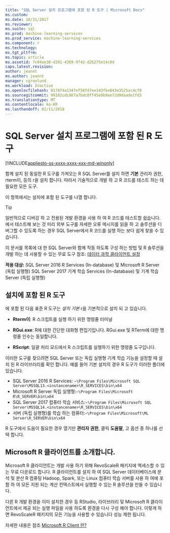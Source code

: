 ```yaml
---
title: "SQL Server 설치 프로그램에 포함 된 R 도구 | Microsoft Docs"
ms.custom: 
ms.date: 10/31/2017
ms.reviewer: 
ms.suite: sql
ms.prod: machine-learning-services
ms.prod_service: machine-learning-services
ms.component: r
ms.technology: 
ms.tgt_pltfrm: 
ms.topic: article
ms.assetid: 7c04ae30-d391-4369-9742-d2b275e14c0d
caps.latest.revision: 
author: jeannt
ms.author: jeannt
manager: cgronlund
ms.workload: Inactive
ms.openlocfilehash: 8178f4a1347ef58fd7ee143fbe843e3525ac4cf0
ms.sourcegitcommit: 99102cdc867a7bdc0ff45e8b9ee72d0daade1fd3
ms.translationtype: MT
ms.contentlocale: ko-KR
ms.lasthandoff: 02/11/2018
---
```

# <a name="r-tools-included-with-sql-server-setup"></a>SQL Server 설치 프로그램에 포함 된 R 도구
[!INCLUDE[appliesto-ss-xxxx-xxxx-xxx-md-winonly](../../includes/appliesto-ss-xxxx-xxxx-xxx-md-winonly.md)]

함께 설치 된 동일한 R 도구를 가져오는 R SQL Server를 설치 하면 **기본** 관리자 권한, rterm이, 등의 r을 설치 합니다. 따라서 기술적으로 개발 하 고 R 코드를 테스트 하는 데 필요한 모든 도구.

이 항목에서는 설치에 포함 된 도구를 나열 합니다.

> [!TIP]
> 
> 일반적으로 디버깅 하 고 전용된 개발 환경을 사용 하 여 R 코드를 테스트할 쉽습니다. 에서 테스트해 보는 것 미리 외부 도구를 자세한 오류 메시지를 읽을 하 고 솔루션을 디버그할 수 있도록 하는 경우 SQL Server에서 R 코드를 실행 하는 보다 쉽게 찾을 수 있습니다.
> 
> 이 문서를 목록에 대 한 SQL Server와 함께 작동 하도록 구성 하는 방법 및 R 솔루션을 개발 하는 데 사용할 수 있는 무료 도구 참조: [데이터 과학 클라이언트 설정](set-up-a-data-science-client.md)

**적용 대상:** SQL Server 2016 R Services (In-database) 및 Microsoft R Server (독립 실행형) SQL Server 2017 기계 학습 Services (In-database) 및 기계 학습 Server (독립 실행형)

## <a name="r-tools-included-with-installation"></a>설치에 포함 된 R 도구

에 포함 된 다음 표준 R 도구는 *설치 기본* r을 기본적으로 설치 되 고 있습니다.

+ **Rterm이**: R 스크립트를 실행 하기 위한 명령줄 터미널

+ **RGui.exe**: R에 대한 간단한 대화형 편집기입니다. RGui.exe 및 RTerm에 대한 명령줄 인수는 동일합니다.

+ **RScript**: 일괄 처리 모드에서 R 스크립트를 실행하기 위한 명령줄 도구입니다.

이러한 도구를 찾으려면 SQL Server 또는 독립 실행형 기계 학습 기능을 설정할 때 설치 된 R 라이브러리를 확인 합니다. 예를 들어 기본 설치의 경우 R 도구가 이러한 폴더에 있습니다.

+ SQL Server 2016 R Services: `~\Program Files\Microsoft SQL Server\MSSQL13.<instancename>\R_SERVICES\bin\x64`
+ Microsoft R Server 독립 실행형:`~\Program Files\Microsoft R\R_SERVER\bin\x64`
+ SQL Server 2017 컴퓨터 학습 서비스:`~\Program Files\Microsoft SQL Server\MSSQL14.<instancename>\R_SERVICES\bin\x64`
+ 서버 (독립 실행형)를 학습 하는 컴퓨터:`~\Program Files\Microsoft\ML Server\R_SERVER\bin\x64`

R 도구에서 도움이 필요한 경우 열기만 **관리자 권한**, 클릭 **도움말**, 고 옵션 중 하나를 선택 합니다.

## <a name="introducing-microsoft-r-client"></a>Microsoft R 클라이언트를 소개합니다.

Microsoft R 클라이언트는 개발 사용 하기 위해 RevoScaleR 패키지에 액세스할 수 있는 무료 다운로드 합니다. R 클라이언트를 설치 하 여 SQL Server 데이터베이스에 분석 및 분산 R 컴퓨팅 Hadoop, Spark, 또는 Linux 컴퓨터 학습 서버를 사용 하 여에 포함 하 여 모든 지원 되는 계산 컨텍스트에서 실행할 수 있는 R 솔루션을 만들 수 있습니다.

다른 R 개발 환경을 이미 설치한 경우 등 RStudio, 라이브러리 및 Microsoft R 클라이언트에서 제공 되는 실행 파일을 사용 하도록 환경을 다시 구성 해야 합니다. 이렇게 하면 RevoScaleR 패키지의 모든 기능을 사용할 수 있습니다 성능 제한 됩니다.

자세한 내용은 참조 [Microsoft R Client 란?](https://docs.microsoft.com/machine-learning-server/r-client/what-is-microsoft-r-client)
